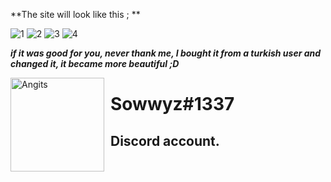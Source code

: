 **The site will look like this ; **


![1](https://user-images.githubusercontent.com/88189918/220011935-f378f079-d8e5-4c82-9407-82303e936aa4.png)
![2](https://user-images.githubusercontent.com/88189918/220011959-6559c2e7-7522-453e-9e09-412e67df5c47.png)
![3](https://user-images.githubusercontent.com/88189918/220011974-53c062ed-92dc-4406-ae82-ba75436a5bac.png)
![4](https://user-images.githubusercontent.com/88189918/220011984-486f515c-cca9-48b9-b44b-8cd9d8b4e4f7.png)




***if it was good for you, never thank me, I bought it from a turkish user and changed it, it became more beautiful ;D***

<img width="150" height="150" align="left" style="float: left; margin: 0 10px 0 0;" alt="Angits" src="https://avatars.githubusercontent.com/u/101424755?v=4">

# Sowwyz#1337

Discord account.
----


